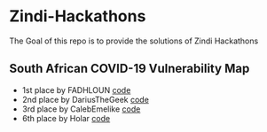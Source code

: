 # Zindi-Hackathons
The Goal of this repo is to provide the solutions of Zindi Hackathons

##  South African COVID-19 Vulnerability Map
- 1st place by FADHLOUN [code](https://github.com/FADHLOUN-Y/1ST-PLACE-South-African-COVID-19-Vulnerability-Map-Hackathon?fbclid=IwAR2hhkLuG0IrQQrW6QH_LzTlrCQ1DO-9knPxQ7-bqi5MFSbFW-H-WCV5TzI)
- 2nd place by DariusTheGeek [code](https://github.com/DariusTheGeek/Position_2_solution_for_the__African-COVID-19__zindi_hackathon)
- 3rd place by CalebEmelike [code](https://github.com/CalebEmelike/3rd-Position-solution_for_the__African-COVID-19__zindi_hackathon)
- 6th place by Holar [code](https://github.com/horlar1/Zindi-SA-Hack)
